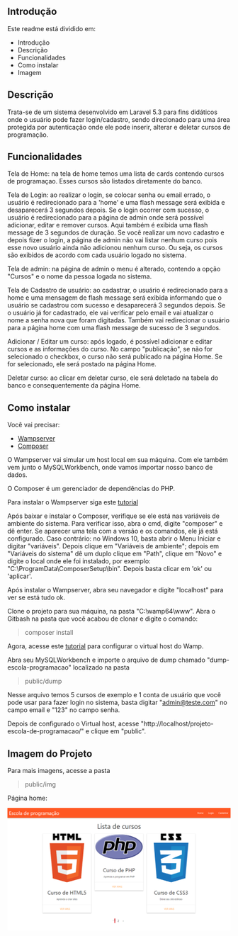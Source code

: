 ## Introdução

Este readme está dividido em:

- Introdução
- Descrição
- Funcionalidades
- Como instalar
- Imagem

## Descrição

Trata-se de um sistema desenvolvido em Laravel 5.3 para fins didáticos onde o usuário pode fazer login/cadastro, sendo direcionado para uma área protegida por autenticação onde ele pode inserir, alterar e deletar cursos de programação.

## Funcionalidades

Tela de Home: na tela de home temos uma lista de cards contendo cursos de programaçao. Esses cursos são listados diretamente do banco.

Tela de Login: ao realizar o login, se colocar senha ou email errado, o usuário é redirecionado para a 'home' e uma flash message será exibida e desaparecerá 3 segundos depois. Se o login ocorrer com sucesso, o usuário é redirecionado para a página de admin onde será possível adicionar, editar e remover cursos. Aqui também é exibida uma flash message de 3 segundos de duração.
Se você realizar um novo cadastro e depois fizer o login, a página de admin não vai listar nenhum curso pois esse novo usuário ainda não adicionou nenhum curso. Ou seja, os cursos são exibidos de acordo com cada usuário logado no sistema.

Tela de admin: na página de admin o menu é alterado, contendo a opção "Cursos" e o nome da pessoa logada no sistema.

Tela de Cadastro de usuário: ao cadastrar, o usuário é redirecionado para a home e uma mensagem de flash message será exibida informando que o usuário se cadastrou com sucesso e desaparecerá 3 segundos depois. Se o usuário já for cadastrado, ele vai verificar pelo email e vai atualizar o nome a senha nova que foram digitadas. Também vai redirecionar o usuário para a página home com uma flash message de sucesso de 3 segundos.

Adicionar / Editar um curso: após logado, é possível adicionar e editar cursos e as informações do curso. No campo "publicação", se não for selecionado o checkbox, o curso não será publicado na página Home. Se for selecionado, ele será postado na página Home.

Deletar curso: ao clicar em deletar curso, ele será deletado na tabela do banco e consequentemente da página Home.

## Como instalar

Você vai precisar:
- [Wampserver](https://www.wampserver.com/en/)
- [Composer](https://getcomposer.org/)

O Wampserver vai simular um host local em sua máquina. Com ele também vem junto o MySQLWorkbench, onde vamos importar nosso banco de dados.

O Composer é um gerenciador de dependências do PHP.

Para instalar o Wampserver siga este [tutorial](https://www.devmedia.com.br/instalacao-do-wampserver/25871)

Após baixar e instalar o Composer, verifique se ele está nas variáveis de ambiente do sistema. Para verificar isso, abra o cmd, digite "composer" e dê enter. Se aparecer uma tela com a versão e os comandos, ele já está configurado. Caso contrário: no Windows 10, basta abrir o Menu Iniciar e digitar "variáveis". Depois clique em "Variáveis de ambiente"; depois em "Variáveis do sistema" dê um duplo clique em "Path", clique em "Novo" e digite o local onde ele foi instalado, por exemplo: "C:\ProgramData\ComposerSetup\bin". Depois basta clicar em 'ok' ou 'aplicar'.

Após instalar o Wampserver, abra seu navegador e digite "localhost" para ver se está tudo ok.

Clone o projeto para sua máquina, na pasta "C:\wamp64\www". Abra o Gitbash na pasta que você acabou de clonar e digite o comando:
> composer install


Agora, acesse este [tutorial](https://www.visualdicas.com.br/index.php/tools/web-server/4-como-alterar-um-servidor-virtual-wamp-server) para configurar o virtual host do Wamp.

Abra seu MySQLWorkbench e importe o arquivo de dump chamado "dump-escola-programacao" localizado na pasta
> public/dump

Nesse arquivo temos 5 cursos de exemplo e 1 conta de usuário que você pode usar para fazer login no sistema, basta digitar "admin@teste.com" no campo email e "123" no campo senha.

Depois de configurado o Virtual host, acesse "http://localhost/projeto-escola-de-programacao/" e clique em "public".

## Imagem do Projeto

Para mais imagens, acesse a pasta
> public/img

Página home:

![](public/img/home.png)
